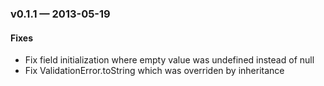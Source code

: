 
### v0.1.1 — 2013-05-19

#### Fixes

* Fix field initialization where empty value was undefined instead of null
* Fix ValidationError.toString which was overriden by inheritance

